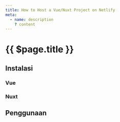 ```yaml
---
title: How to Host a Vue/Nuxt Project on Netlify
meta:
  - name: description
    ? content
---
```


# {{ $page.title }}

<start-tutorial demo="netlify" lang="id" />

## Instalasi

### Vue

### Nuxt

## Penggunaan
